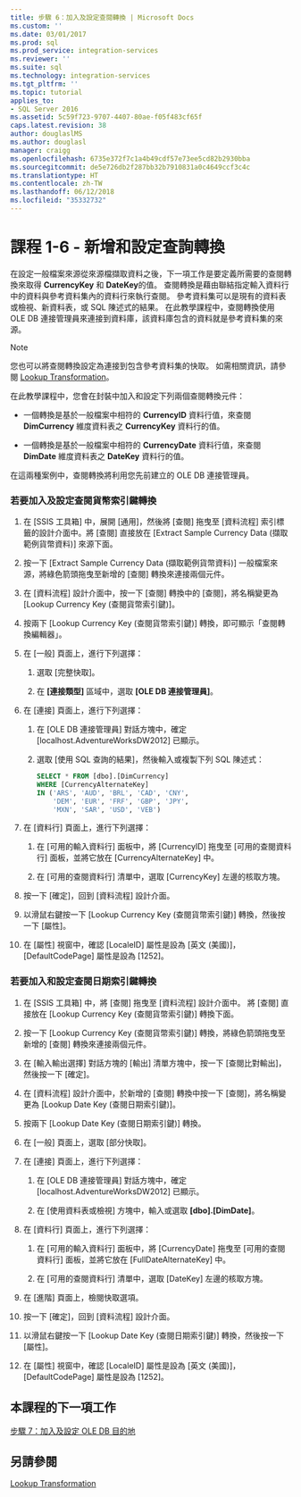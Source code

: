 ```yaml
---
title: 步驟 6：加入及設定查閱轉換 | Microsoft Docs
ms.custom: ''
ms.date: 03/01/2017
ms.prod: sql
ms.prod_service: integration-services
ms.reviewer: ''
ms.suite: sql
ms.technology: integration-services
ms.tgt_pltfrm: ''
ms.topic: tutorial
applies_to:
- SQL Server 2016
ms.assetid: 5c59f723-9707-4407-80ae-f05f483cf65f
caps.latest.revision: 38
author: douglaslMS
ms.author: douglasl
manager: craigg
ms.openlocfilehash: 6735e372f7c1a4b49cdf57e73ee5cd82b2930bba
ms.sourcegitcommit: de5e726db2f287bb32b7910831a0c4649ccf3c4c
ms.translationtype: HT
ms.contentlocale: zh-TW
ms.lasthandoff: 06/12/2018
ms.locfileid: "35332732"
---
```

# <a name="lesson-1-6---adding-and-configuring-the-lookup-transformations"></a>課程 1-6 - 新增和設定查詢轉換
在設定一般檔案來源從來源檔擷取資料之後，下一項工作是要定義所需要的查閱轉換來取得 **CurrencyKey** 和 **DateKey**的值。 查閱轉換是藉由聯結指定輸入資料行中的資料與參考資料集內的資料行來執行查閱。 參考資料集可以是現有的資料表或檢視、新資料表，或 SQL 陳述式的結果。 在此教學課程中，查閱轉換使用 OLE DB 連接管理員來連接到資料庫，該資料庫包含的資料就是參考資料集的來源。  
  
> [!NOTE]  
> 您也可以將查閱轉換設定為連接到包含參考資料集的快取。 如需相關資訊，請參閱 [Lookup Transformation](../integration-services/data-flow/transformations/lookup-transformation.md)。  
  
在此教學課程中，您會在封裝中加入和設定下列兩個查閱轉換元件：  
  
-   一個轉換是基於一般檔案中相符的 **CurrencyID** 資料行值，來查閱 **DimCurrency** 維度資料表之 **CurrencyKey** 資料行的值。  
  
-   一個轉換是基於一般檔案中相符的 **CurrencyDate** 資料行值，來查閱 **DimDate** 維度資料表之 **DateKey** 資料行的值。  
  
在這兩種案例中，查閱轉換將利用您先前建立的 OLE DB 連接管理員。  
  
### <a name="to-add-and-configure-the-lookup-currency-key-transformation"></a>若要加入及設定查閱貨幣索引鍵轉換  
  
1.  在 [SSIS 工具箱] 中，展開 [通用]，然後將 [查閱] 拖曳至 [資料流程] 索引標籤的設計介面中。將 [查閱] 直接放在 [Extract Sample Currency Data (擷取範例貨幣資料)] 來源下面。  
  
2.  按一下 [Extract Sample Currency Data (擷取範例貨幣資料)] 一般檔案來源，將綠色箭頭拖曳至新增的 [查閱] 轉換來連接兩個元件。  
  
3.  在 [資料流程] 設計介面中，按一下 [查閱] 轉換中的 [查閱]，將名稱變更為 [Lookup Currency Key (查閱貨幣索引鍵)]。  
  
4.  按兩下 [Lookup Currency Key (查閱貨幣索引鍵)] 轉換，即可顯示「查閱轉換編輯器」。  
  
5.  在 [一般] 頁面上，進行下列選擇：  
  
    1.  選取 [完整快取]。  
  
    2.  在 **[連接類型]** 區域中，選取 **[OLE DB 連接管理員]**。  
  
6.  在 [連接] 頁面上，進行下列選擇：  
  
    1.  在 [OLE DB 連接管理員] 對話方塊中，確定 [localhost.AdventureWorksDW2012] 已顯示。  
  
    2.  選取 [使用 SQL 查詢的結果]，然後輸入或複製下列 SQL 陳述式：  
  
        ```sql
        SELECT * FROM [dbo].[DimCurrency]
        WHERE [CurrencyAlternateKey]
        IN ('ARS', 'AUD', 'BRL', 'CAD', 'CNY',
            'DEM', 'EUR', 'FRF', 'GBP', 'JPY',
            'MXN', 'SAR', 'USD', 'VEB')
        ```  
  
7.  在 [資料行] 頁面上，進行下列選擇：  
  
    1.  在 [可用的輸入資料行] 面板中，將 [CurrencyID] 拖曳至 [可用的查閱資料行] 面板，並將它放在 [CurrencyAlternateKey] 中。  
  
    2.  在 [可用的查閱資料行] 清單中，選取 [CurrencyKey] 左邊的核取方塊。  
  
8.  按一下 [確定]，回到 [資料流程] 設計介面。  
  
9. 以滑鼠右鍵按一下 [Lookup Currency Key (查閱貨幣索引鍵)] 轉換，然後按一下 [屬性]。  
  
10. 在 [屬性] 視窗中，確認 [LocaleID] 屬性是設為 [英文 (美國)]，[DefaultCodePage] 屬性是設為 [1252]。  
  
### <a name="to-add-and-configure-the--lookup-datekey-transformation"></a>若要加入和設定查閱日期索引鍵轉換  
  
1.  在 [SSIS 工具箱] 中，將 [查閱] 拖曳至 [資料流程] 設計介面中。 將 [查閱] 直接放在 [Lookup Currency Key (查閱貨幣索引鍵)] 轉換下面。  
  
2.  按一下 [Lookup Currency Key (查閱貨幣索引鍵)] 轉換，將綠色箭頭拖曳至新增的 [查閱] 轉換來連接兩個元件。  
  
3.  在 [輸入輸出選擇] 對話方塊的 [輸出] 清單方塊中，按一下 [查閱比對輸出]，然後按一下 [確定]。  
  
4.  在 [資料流程] 設計介面中，於新增的 [查閱] 轉換中按一下 [查閱]，將名稱變更為 [Lookup Date Key (查閱日期索引鍵)]。  
  
5.  按兩下 [Lookup Date Key (查閱日期索引鍵)] 轉換。  
  
6.  在 [一般] 頁面上，選取 [部分快取]。  
  
7.  在 [連接] 頁面上，進行下列選擇：  
  
    1.  在 [OLE DB 連接管理員] 對話方塊中，確定 [localhost.AdventureWorksDW2012] 已顯示。  
  
    2.  在 [使用資料表或檢視] 方塊中，輸入或選取 **[dbo].[DimDate]**。  
  
8.  在 [資料行] 頁面上，進行下列選擇：  
  
    1.  在 [可用的輸入資料行] 面板中，將 [CurrencyDate] 拖曳至 [可用的查閱資料行] 面板，並將它放在 [FullDateAlternateKey] 中。  
  
    2.  在 [可用的查閱資料行] 清單中，選取 [DateKey] 左邊的核取方塊。  
  
9. 在 [進階] 頁面上，檢閱快取選項。  
  
10. 按一下 [確定]，回到 [資料流程] 設計介面。  
  
11. 以滑鼠右鍵按一下 [Lookup Date Key (查閱日期索引鍵)] 轉換，然後按一下 [屬性]。  
  
12. 在 [屬性] 視窗中，確認 [LocaleID] 屬性是設為 [英文 (美國)]，[DefaultCodePage] 屬性是設為 [1252]。  
  
## <a name="next-task-in-lesson"></a>本課程的下一項工作  
[步驟 7：加入及設定 OLE DB 目的地](../integration-services/lesson-1-7-adding-and-configuring-the-ole-db-destination.md)  
  
## <a name="see-also"></a>另請參閱  
[Lookup Transformation](../integration-services/data-flow/transformations/lookup-transformation.md)  
  
  
  
